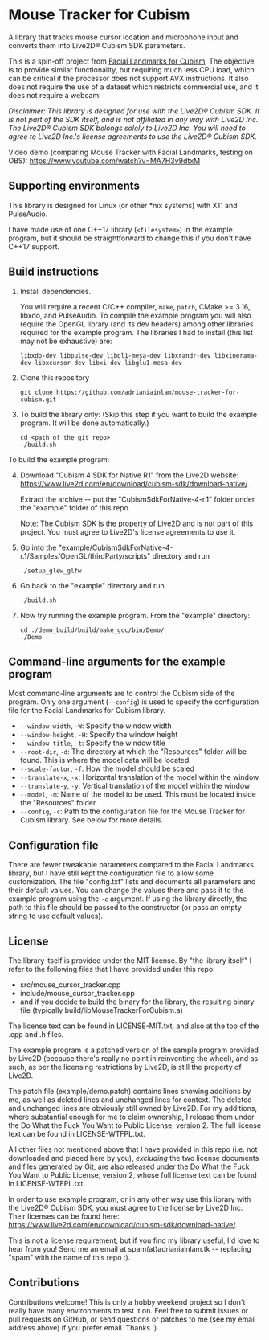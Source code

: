 # Mouse Tracker for Cubism

A library that tracks mouse cursor location and microphone input and
converts them into Live2D® Cubism SDK parameters.

This is a spin-off project from [Facial Landmarks for Cubism](https://github.com/adrianiainlam/facial-landmarks-for-cubism).
The objective is to provide similar functionality, but requiring much
less CPU load, which can be critical if the processor does not support
AVX instructions. It also does not require the use of a dataset which
restricts commercial use, and it does not require a webcam.

*Disclaimer: This library is designed for use with the Live2D® Cubism SDK.
It is not part of the SDK itself, and is not affiliated in any way with Live2D
Inc. The Live2D® Cubism SDK belongs solely to Live2D Inc. You will need to
agree to Live2D Inc.'s license agreements to use the Live2D® Cubism SDK.*

Video demo (comparing Mouse Tracker with Facial Landmarks, testing on OBS):
<https://www.youtube.com/watch?v=MA7H3v9dtxM>

## Supporting environments

This library is designed for Linux (or other *nix systems) with X11 and
PulseAudio.

I have made use of one C++17 library (`<filesystem>`)
in the example program, but it should be straightforward to change this
if you don't have C++17 support.

## Build instructions

1. Install dependencies.

   You will require a recent C/C++ compiler, `make`, `patch`, CMake >= 3.16,
   libxdo, and PulseAudio. To compile the example
   program you will also require the OpenGL library (and its dev headers)
   among other libraries required for the example program. The libraries I
   had to install (this list may not be exhaustive) are:

       libxdo-dev libpulse-dev libgl1-mesa-dev libxrandr-dev libxinerama-dev libxcursor-dev libxi-dev libglu1-mesa-dev

2. Clone this repository

       git clone https://github.com/adrianiainlam/mouse-tracker-for-cubism.git

3. To build the library only: (Skip this step if you want to build the example
   program. It will be done automatically.)

       cd <path of the git repo>
       ./build.sh

To build the example program:

4. Download "Cubism 4 SDK for Native R1" from the Live2D website:
   <https://www.live2d.com/en/download/cubism-sdk/download-native/>.

   Extract the archive -- put the "CubismSdkForNative-4-r.1" folder under
   the "example" folder of this repo.

   Note: The Cubism SDK is the property of Live2D and is not part of this
   project. You must agree to Live2D's license agreements to use it.

5. Go into the
   "example/CubismSdkForNative-4-r.1/Samples/OpenGL/thirdParty/scripts"
   directory and run

       ./setup_glew_glfw

6. Go back to the "example" directory and run

       ./build.sh

7. Now try running the example program. From the "example" directory:

       cd ./demo_build/build/make_gcc/bin/Demo/
       ./Demo


## Command-line arguments for the example program

Most command-line arguments are to control the Cubism side of the program.
Only one argument (`--config`) is used to specify the configuration file
for the Facial Landmarks for Cubism library.

 * `--window-width`, `-W`: Specify the window width
 * `--window-height`, `-H`: Specify the window height
 * `--window-title`, `-t`: Specify the window title
 * `--root-dir`, `-d`: The directory at which the "Resources" folder will
   be found. This is where the model data will be located.
 * `--scale-factor`, `-f`: How the model should be scaled
 * `--translate-x`, `-x`: Horizontal translation of the model within the
   window
 * `--translate-y`, `-y`: Vertical translation of the model within the window
 * `--model`, `-m`: Name of the model to be used. This must be located inside
   the "Resources" folder.
 * `--config`, `-c`: Path to the configuration file for the Mouse Tracker
   for Cubism library. See below for more details.

## Configuration file

There are fewer tweakable parameters compared to the Facial Landmarks
library, but I have still kept the configuration file to allow some
customization. The file
"config.txt" lists and documents all parameters and their default values.
You can change the values there and pass it to the example program using
the `-c` argument. If using the library directly, the path to this file
should be passed to the constructor (or pass an empty string to use
default values).

## License

The library itself is provided under the MIT license. By "the library itself"
I refer to the following files that I have provided under this repo:

 * src/mouse_cursor_tracker.cpp
 * include/mouse_cursor_tracker.cpp
 * and if you decide to build the binary for the library, the resulting
   binary file (typically build/libMouseTrackerForCubism.a)

The license text can be found in LICENSE-MIT.txt, and also at the top of
the .cpp and .h files.

The example program is a patched version of the sample program provided
by Live2D (because there's really no point in reinventing the wheel),
and as such, as per the licensing restrictions by Live2D, is still the
property of Live2D.

The patch file (example/demo.patch) contains lines showing additions by
me, as well as deleted lines and unchanged lines for context. The deleted
and unchanged lines are obviously still owned by Live2D. For my additions,
where substantial enough for me to claim ownership, I release them under
the Do What the Fuck You Want to Public License, version 2. The full license
text can be found in LICENSE-WTFPL.txt.

All other files not mentioned above that I have provided in this repo
(i.e. not downloaded and placed here by you), *excluding* the two license
documents and files generated by Git, are also released under the Do What
the Fuck You Want to Public License, version 2, whose full license text
can be found in LICENSE-WTFPL.txt.

In order to use example program, or in any other way use this library
with the Live2D® Cubism SDK, you must agree to the license by Live2D Inc.
Their licenses can be found here:
<https://www.live2d.com/en/download/cubism-sdk/download-native/>.

This is not a license requirement, but if you find my library useful,
I'd love to hear from you! Send me an email at spam(at)adrianiainlam.tk --
replacing "spam" with the name of this repo :).

## Contributions

Contributions welcome! This is only a hobby weekend project so I don't
really have many environments to test it on. Feel free to submit
issues or pull requests on GitHub, or send questions or patches to me
(see my email address above) if you prefer email. Thanks :)

